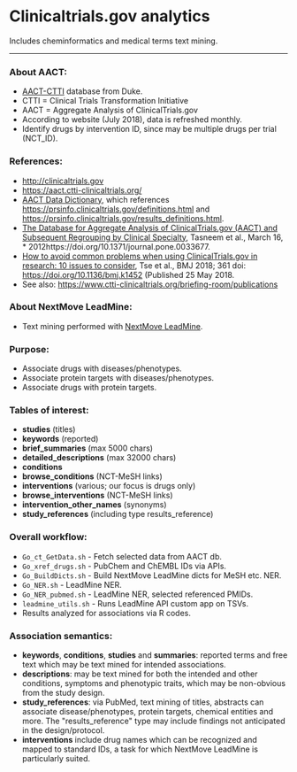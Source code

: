 # Clinicaltrials.gov analytics
Includes cheminformatics and medical terms text mining.

---

### About AACT:
* [AACT-CTTI](https://aact.ctti-clinicaltrials.org/) database from Duke.
* CTTI = Clinical Trials Transformation Initiative
* AACT = Aggregate Analysis of ClinicalTrials.gov
* According to website (July 2018), data is refreshed monthly.
* Identify drugs by intervention ID, since may be multiple drugs per trial (NCT\_ID).

### References:
* <http://clinicaltrials.gov>
* <https://aact.ctti-clinicaltrials.org/>
* [AACT Data Dictionary](https://aact.ctti-clinicaltrials.org/data_dictionary), which references <https://prsinfo.clinicaltrials.gov/definitions.html> and <https://prsinfo.clinicaltrials.gov/results_definitions.html>.
* [The Database for Aggregate Analysis of ClinicalTrials.gov (AACT) and Subsequent Regrouping by Clinical Specialty](https://journals.plos.org/plosone/article?id=10.1371/journal.pone.0033677), Tasneem et al., March 16, * 2012https://doi.org/10.1371/journal.pone.0033677.
* [How to avoid common problems when using ClinicalTrials.gov in research: 10 issues to consider](https://www.bmj.com/content/361/bmj.k1452), Tse et al., BMJ 2018; 361 doi: https://doi.org/10.1136/bmj.k1452 (Published 25 May 2018.
* See also: <https://www.ctti-clinicaltrials.org/briefing-room/publications>

### About NextMove LeadMine:
* Text mining performed with [NextMove LeadMine](http://nextmovesoftware.com).

### Purpose:
* Associate drugs with diseases/phenotypes.
* Associate protein targets with diseases/phenotypes.
* Associate drugs with protein targets.

### Tables of interest:
* **studies**	(titles)
* **keywords**	(reported)
* **brief\_summaries**	(max 5000 chars)
* **detailed\_descriptions**	(max 32000 chars)
* **conditions**
* **browse\_conditions**	(NCT-MeSH links)
* **interventions**	(various; our focus is drugs only)
* **browse\_interventions**	(NCT-MeSH links)
* **intervention\_other\_names**	(synonyms)
* **study\_references**	(including type results\_reference)

### Overall workflow:
* `Go_ct_GetData.sh` - Fetch selected data from AACT db.
* `Go_xref_drugs.sh` - PubChem and ChEMBL IDs via APIs.
* `Go_BuildDicts.sh` - Build NextMove LeadMine dicts for MeSH etc. NER.
* `Go_NER.sh` - LeadMine NER.
* `Go_NER_pubmed.sh` - LeadMine NER, selected referenced PMIDs.
* `leadmine_utils.sh` - Runs LeadMine API custom app on TSVs.
* Results analyzed for associations via R codes.

### Association semantics:
* **keywords**, **conditions**, **studies** and **summaries**: reported terms and free text which may be text mined for intended associations.
* **descriptions**:  may be text mined for both the intended and other conditions, symptoms and phenotypic traits, which may be non-obvious from the study design.
* **study\_references**: via PubMed, text mining of titles, abstracts can associate disease/phenotypes, protein targets, chemical entities and more.  The "results\_reference" type may include findings not anticipated in the design/protocol.
* **interventions** include drug names which can be recognized and mapped to standard IDs, a task for which NextMove LeadMine is particularly suited.
